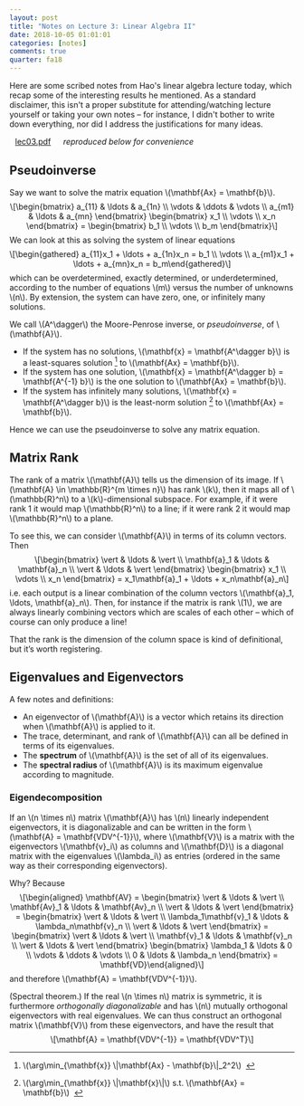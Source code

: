 ```yaml
---
layout: post
title: "Notes on Lecture 3: Linear Algebra II"
date: 2018-10-05 01:01:01
categories: [notes]
comments: true
quarter: fa18
---
```


<style>
  #post h2 { margin: 0.8em 0 0.8em; }
  #post h3 { margin: 1.2em 0 1.2em; }
</style>

Here are some scribed notes from Hao's linear algebra lecture today, which recap some of the interesting results he mentioned. As a standard disclaimer, this isn't a proper substitute for attending/watching lecture yourself or taking your own notes – for instance, I didn't bother to write down everything, nor did I address the justifications for many ideas.

<a href="{{ site.url }}/notes/fa18/lec03.pdf" class="btn btn-warning" style="line-height: 1.2; padding: 8px 10px">lec03.pdf</a>&nbsp;&nbsp; <em>reproduced below for convenience</em>

<!--more-->

<h2 id="pseudoinverse">Pseudoinverse</h2>
<p>Say we want to solve the matrix equation <span class="math inline">\(\mathbf{Ax} = \mathbf{b}\)</span>. <span class="math display">\[\begin{bmatrix}
a_{11} &amp; \ldots &amp; a_{1n} \\
\vdots &amp; \ddots &amp; \vdots \\
a_{m1} &amp; \ldots &amp; a_{mn}
\end{bmatrix}
\begin{bmatrix}
x_1 \\
\vdots \\
x_n
\end{bmatrix}
=
\begin{bmatrix}
b_1 \\
\vdots \\
b_m
\end{bmatrix}\]</span> We can look at this as solving the system of linear equations <span class="math display">\[\begin{gathered}
a_{11}x_1 + \ldots + a_{1n}x_n = b_1 \\
\vdots \\
a_{m1}x_1 + \ldots + a_{mn}x_n = b_m\end{gathered}\]</span> which can be overdetermined, exactly determined, or underdetermined, according to the number of equations <span class="math inline">\(m\)</span> versus the number of unknowns <span class="math inline">\(n\)</span>. By extension, the system can have zero, one, or infinitely many solutions.</p>
<p>We call <span class="math inline">\(A^\dagger\)</span> the Moore-Penrose inverse, or <em>pseudoinverse</em>, of <span class="math inline">\(\mathbf{A}\)</span>.</p>
<ul>
<li>If the system has no solutions, <span class="math inline">\(\mathbf{x} = \mathbf{A^\dagger b}\)</span> is a least-squares solution <a href="#fn1" class="footnote-ref" id="fnref1"><sup>1</sup></a> to <span class="math inline">\(\mathbf{Ax} = \mathbf{b}\)</span>.</li>
<li>If the system has one solution, <span class="math inline">\(\mathbf{x} = \mathbf{A^\dagger b} = \mathbf{A^{-1} b}\)</span> is the one solution to <span class="math inline">\(\mathbf{Ax} = \mathbf{b}\)</span>.</li>
<li>If the system has infinitely many solutions, <span class="math inline">\(\mathbf{x} = \mathbf{A^\dagger b}\)</span> is the least-norm solution <a href="#fn2" class="footnote-ref" id="fnref2"><sup>2</sup></a> to <span class="math inline">\(\mathbf{Ax} = \mathbf{b}\)</span>.</li>
</ul>
<p>Hence we can use the pseudoinverse to solve any matrix equation.</p>
<h2 id="matrix-rank">Matrix Rank</h2>
<p>The rank of a matrix <span class="math inline">\(\mathbf{A}\)</span> tells us the dimension of its image. If <span class="math inline">\(\mathbf{A} \in \mathbb{R}^{m \times n}\)</span> has rank <span class="math inline">\(k\)</span>, then it maps all of <span class="math inline">\(\mathbb{R}^n\)</span> to a <span class="math inline">\(k\)</span>-dimensional subspace. For example, if it were rank 1 it would map <span class="math inline">\(\mathbb{R}^n\)</span> to a line; if it were rank 2 it would map <span class="math inline">\(\mathbb{R}^n\)</span> to a plane.</p>
<p>To see this, we can consider <span class="math inline">\(\mathbf{A}\)</span> in terms of its column vectors. Then <span class="math display">\[\begin{bmatrix}
\vert &amp; \ldots &amp; \vert \\
\mathbf{a}_1 &amp; \ldots &amp; \mathbf{a}_n \\
\vert &amp; \ldots &amp; \vert
\end{bmatrix}
\begin{bmatrix}
x_1 \\
\vdots \\
x_n
\end{bmatrix}
= x_1\mathbf{a}_1 + \ldots + x_n\mathbf{a}_n\]</span> i.e. each output is a linear combination of the column vectors <span class="math inline">\(\mathbf{a}_1, \ldots, \mathbf{a}_n\)</span>. Then, for instance if the matrix is rank <span class="math inline">\(1\)</span>, we are always linearly combining vectors which are scales of each other – which of course can only produce a line!</p>
<p>That the rank is the dimension of the column space is kind of definitional, but it’s worth registering.</p>
<h2 id="eigenvalues-and-eigenvectors">Eigenvalues and Eigenvectors</h2>
<p>A few notes and definitions:</p>
<ul>
<li>An eigenvector of <span class="math inline">\(\mathbf{A}\)</span> is a vector which retains its direction when <span class="math inline">\(\mathbf{A}\)</span> is applied to it.</li>
<li>The trace, determinant, and rank of <span class="math inline">\(\mathbf{A}\)</span> can all be defined in terms of its eigenvalues.</li>
<li>The <strong>spectrum</strong> of <span class="math inline">\(\mathbf{A}\)</span> is the set of all of its eigenvalues.</li>
<li>The <strong>spectral radius</strong> of <span class="math inline">\(\mathbf{A}\)</span> is its maximum eigenvalue according to magnitude.</li>
</ul>
<h3 id="eigendecomposition">Eigendecomposition</h3>
<p>If an <span class="math inline">\(n \times n\)</span> matrix <span class="math inline">\(\mathbf{A}\)</span> has <span class="math inline">\(n\)</span> linearly independent eigenvectors, it is diagonalizable and can be written in the form <span class="math inline">\(\mathbf{A} = \mathbf{VDV^{-1}}\)</span>, where <span class="math inline">\(\mathbf{V}\)</span> is a matrix with the eigenvectors <span class="math inline">\(\mathbf{v}_i\)</span> as columns and <span class="math inline">\(\mathbf{D}\)</span> is a diagonal matrix with the eigenvalues <span class="math inline">\(\lambda_i\)</span> as entries (ordered in the same way as their corresponding eigenvectors).</p>
<p>Why? Because <span class="math display">\[\begin{aligned}
\mathbf{AV}
=
\begin{bmatrix}
\vert &amp; \ldots &amp; \vert \\
\mathbf{Av}_1 &amp; \ldots &amp; \mathbf{Av}_n \\
\vert &amp; \ldots &amp; \vert
\end{bmatrix}
=
\begin{bmatrix}
\vert &amp; \ldots &amp; \vert \\
\lambda_1\mathbf{v}_1 &amp; \ldots &amp; \lambda_n\mathbf{v}_n \\
\vert &amp; \ldots &amp; \vert
\end{bmatrix}
=
\begin{bmatrix}
\vert &amp; \ldots &amp; \vert \\
\mathbf{v}_1 &amp; \ldots &amp; \mathbf{v}_n \\
\vert &amp; \ldots &amp; \vert
\end{bmatrix}
\begin{bmatrix}
\lambda_1 &amp; \ldots &amp; 0 \\
\vdots &amp; \ddots &amp; \vdots \\
0 &amp; \ldots &amp; \lambda_n
\end{bmatrix}
=
\mathbf{VD}\end{aligned}\]</span> and therefore <span class="math inline">\(\mathbf{A} = \mathbf{VDV^{-1}}\)</span>.</p>
<p>(Spectral theorem.) If the real <span class="math inline">\(n \times n\)</span> matrix is symmetric, it is furthermore <em>orthogonally diagonalizable</em> and has <span class="math inline">\(n\)</span> mutually orthogonal eigenvectors with real eigenvalues. We can thus construct an orthogonal matrix <span class="math inline">\(\mathbf{V}\)</span> from these eigenvectors, and have the result that <span class="math display">\[\mathbf{A} = \mathbf{VDV^{-1}} = \mathbf{VDV^T}\]</span></p>
<section class="footnotes">
<hr />
<ol>
<li id="fn1"><p><span class="math inline">\(\arg\min_{\mathbf{x}} \|\mathbf{Ax} - \mathbf{b}\|_2^2\)</span>&nbsp; <a href="#fnref1" class="footnote-back">↩</a></p></li>
<li id="fn2"><p><span class="math inline">\(\arg\min_{\mathbf{x}} \|\mathbf{x}\|\)</span> s.t. <span class="math inline">\(\mathbf{Ax} = \mathbf{b}\)</span>&nbsp; <a href="#fnref2" class="footnote-back">↩</a></p></li>
</ol>
</section>
